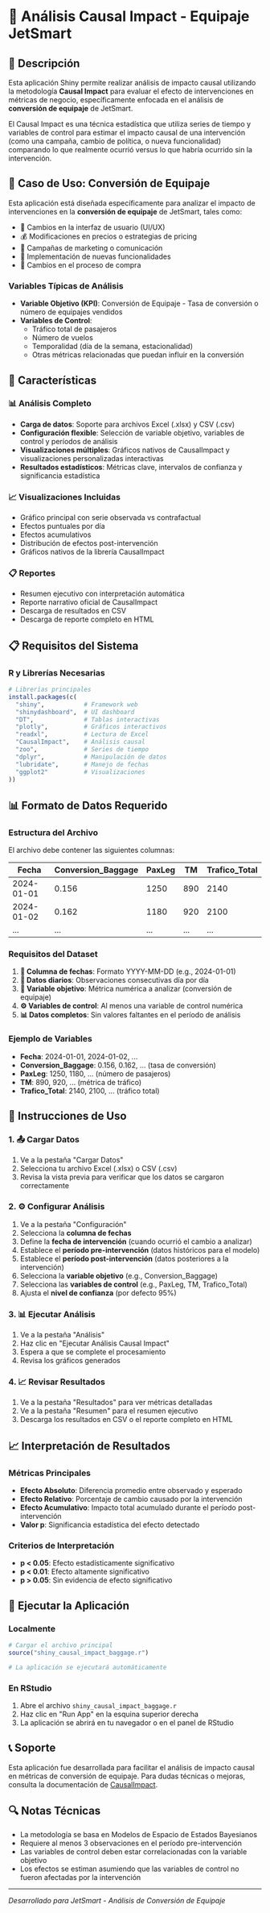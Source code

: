 # 🚀 Análisis Causal Impact - Equipaje JetSmart

## 📝 Descripción

Esta aplicación Shiny permite realizar análisis de impacto causal utilizando la metodología **Causal Impact** para evaluar el efecto de intervenciones en métricas de negocio, específicamente enfocada en el análisis de **conversión de equipaje** de JetSmart.

El Causal Impact es una técnica estadística que utiliza series de tiempo y variables de control para estimar el impacto causal de una intervención (como una campaña, cambio de política, o nueva funcionalidad) comparando lo que realmente ocurrió versus lo que habría ocurrido sin la intervención.

## 🎯 Caso de Uso: Conversión de Equipaje

Esta aplicación está diseñada específicamente para analizar el impacto de intervenciones en la **conversión de equipaje** de JetSmart, tales como:

- 🎨 Cambios en la interfaz de usuario (UI/UX)
- 💰 Modificaciones en precios o estrategias de pricing
- 📧 Campañas de marketing o comunicación
- 🔧 Implementación de nuevas funcionalidades
- 📱 Cambios en el proceso de compra

### Variables Típicas de Análisis

- **Variable Objetivo (KPI)**: Conversión de Equipaje - Tasa de conversión o número de equipajes vendidos
- **Variables de Control**: 
  - Tráfico total de pasajeros
  - Número de vuelos
  - Temporalidad (día de la semana, estacionalidad)
  - Otras métricas relacionadas que puedan influir en la conversión

## 🚀 Características

### 📊 Análisis Completo
- **Carga de datos**: Soporte para archivos Excel (.xlsx) y CSV (.csv)
- **Configuración flexible**: Selección de variable objetivo, variables de control y períodos de análisis
- **Visualizaciones múltiples**: Gráficos nativos de CausalImpact y visualizaciones personalizadas interactivas
- **Resultados estadísticos**: Métricas clave, intervalos de confianza y significancia estadística

### 📈 Visualizaciones Incluidas
- Gráfico principal con serie observada vs contrafactual
- Efectos puntuales por día
- Efectos acumulativos
- Distribución de efectos post-intervención
- Gráficos nativos de la librería CausalImpact

### 📋 Reportes
- Resumen ejecutivo con interpretación automática
- Reporte narrativo oficial de CausalImpact
- Descarga de resultados en CSV
- Descarga de reporte completo en HTML

## 📋 Requisitos del Sistema

### R y Librerías Necesarias

```r
# Librerías principales
install.packages(c(
  "shiny",           # Framework web
  "shinydashboard",  # UI dashboard
  "DT",              # Tablas interactivas
  "plotly",          # Gráficos interactivos
  "readxl",          # Lectura de Excel
  "CausalImpact",    # Análisis causal
  "zoo",             # Series de tiempo
  "dplyr",           # Manipulación de datos
  "lubridate",       # Manejo de fechas
  "ggplot2"          # Visualizaciones
))
```

## 📊 Formato de Datos Requerido

### Estructura del Archivo

El archivo debe contener las siguientes columnas:

| Fecha | Conversion_Baggage | PaxLeg | TM | Trafico_Total |
|-------|-------------------|--------|-----|---------------|
| 2024-01-01 | 0.156 | 1250 | 890 | 2140 |
| 2024-01-02 | 0.162 | 1180 | 920 | 2100 |
| ... | ... | ... | ... | ... |

### Requisitos del Dataset

1. **📅 Columna de fechas**: Formato YYYY-MM-DD (e.g., 2024-01-01)
2. **🔢 Datos diarios**: Observaciones consecutivas día por día
3. **🎯 Variable objetivo**: Métrica numérica a analizar (conversión de equipaje)
4. **⚙️ Variables de control**: Al menos una variable de control numérica
5. **📊 Datos completos**: Sin valores faltantes en el período de análisis

### Ejemplo de Variables

- **Fecha**: 2024-01-01, 2024-01-02, ...
- **Conversion_Baggage**: 0.156, 0.162, ... (tasa de conversión)
- **PaxLeg**: 1250, 1180, ... (número de pasajeros)
- **TM**: 890, 920, ... (métrica de tráfico)
- **Trafico_Total**: 2140, 2100, ... (tráfico total)

## 🚀 Instrucciones de Uso

### 1. 📤 Cargar Datos
1. Ve a la pestaña "Cargar Datos"
2. Selecciona tu archivo Excel (.xlsx) o CSV (.csv)
3. Revisa la vista previa para verificar que los datos se cargaron correctamente

### 2. ⚙️ Configurar Análisis
1. Ve a la pestaña "Configuración"
2. Selecciona la **columna de fechas**
3. Define la **fecha de intervención** (cuando ocurrió el cambio a analizar)
4. Establece el **período pre-intervención** (datos históricos para el modelo)
5. Establece el **período post-intervención** (datos posteriores a la intervención)
6. Selecciona la **variable objetivo** (e.g., Conversion_Baggage)
7. Selecciona las **variables de control** (e.g., PaxLeg, TM, Trafico_Total)
8. Ajusta el **nivel de confianza** (por defecto 95%)

### 3. 📊 Ejecutar Análisis
1. Ve a la pestaña "Análisis"
2. Haz clic en "Ejecutar Análisis Causal Impact"
3. Espera a que se complete el procesamiento
4. Revisa los gráficos generados

### 4. 📈 Revisar Resultados
1. Ve a la pestaña "Resultados" para ver métricas detalladas
2. Ve a la pestaña "Resumen" para el resumen ejecutivo
3. Descarga los resultados en CSV o el reporte completo en HTML

## 📈 Interpretación de Resultados

### Métricas Principales

- **Efecto Absoluto**: Diferencia promedio entre observado y esperado
- **Efecto Relativo**: Porcentaje de cambio causado por la intervención
- **Efecto Acumulativo**: Impacto total acumulado durante el período post-intervención
- **Valor p**: Significancia estadística del efecto detectado

### Criterios de Interpretación

- **p < 0.05**: Efecto estadísticamente significativo
- **p < 0.01**: Efecto altamente significativo
- **p > 0.05**: Sin evidencia de efecto significativo

## 🔧 Ejecutar la Aplicación

### Localmente

```r
# Cargar el archivo principal
source("shiny_causal_impact_baggage.r")

# La aplicación se ejecutará automáticamente
```

### En RStudio

1. Abre el archivo `shiny_causal_impact_baggage.r`
2. Haz clic en "Run App" en la esquina superior derecha
3. La aplicación se abrirá en tu navegador o en el panel de RStudio

## 📞 Soporte

Esta aplicación fue desarrollada para facilitar el análisis de impacto causal en métricas de conversión de equipaje. Para dudas técnicas o mejoras, consulta la documentación de [CausalImpact](https://google.github.io/CausalImpact/CausalImpact.html).

## 🔍 Notas Técnicas

- La metodología se basa en Modelos de Espacio de Estados Bayesianos
- Requiere al menos 3 observaciones en el período pre-intervención
- Las variables de control deben estar correlacionadas con la variable objetivo
- Los efectos se estiman asumiendo que las variables de control no fueron afectadas por la intervención

---

*Desarrollado para JetSmart - Análisis de Conversión de Equipaje*
